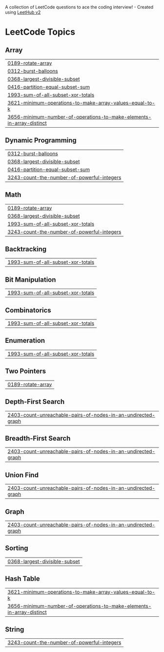 A collection of LeetCode questions to ace the coding interview! - Created using [LeetHub v2](https://github.com/arunbhardwaj/LeetHub-2.0)
<!---LeetCode Topics Start-->
# LeetCode Topics
## Array
|  |
| ------- |
| [0189-rotate-array](https://github.com/KanishkRAJ29/Leetcode/tree/master/0189-rotate-array) |
| [0312-burst-balloons](https://github.com/KanishkRAJ29/Leetcode/tree/master/0312-burst-balloons) |
| [0368-largest-divisible-subset](https://github.com/KanishkRAJ29/Leetcode/tree/master/0368-largest-divisible-subset) |
| [0416-partition-equal-subset-sum](https://github.com/KanishkRAJ29/Leetcode/tree/master/0416-partition-equal-subset-sum) |
| [1993-sum-of-all-subset-xor-totals](https://github.com/KanishkRAJ29/Leetcode/tree/master/1993-sum-of-all-subset-xor-totals) |
| [3621-minimum-operations-to-make-array-values-equal-to-k](https://github.com/KanishkRAJ29/Leetcode/tree/master/3621-minimum-operations-to-make-array-values-equal-to-k) |
| [3656-minimum-number-of-operations-to-make-elements-in-array-distinct](https://github.com/KanishkRAJ29/Leetcode/tree/master/3656-minimum-number-of-operations-to-make-elements-in-array-distinct) |
## Dynamic Programming
|  |
| ------- |
| [0312-burst-balloons](https://github.com/KanishkRAJ29/Leetcode/tree/master/0312-burst-balloons) |
| [0368-largest-divisible-subset](https://github.com/KanishkRAJ29/Leetcode/tree/master/0368-largest-divisible-subset) |
| [0416-partition-equal-subset-sum](https://github.com/KanishkRAJ29/Leetcode/tree/master/0416-partition-equal-subset-sum) |
| [3243-count-the-number-of-powerful-integers](https://github.com/KanishkRAJ29/Leetcode/tree/master/3243-count-the-number-of-powerful-integers) |
## Math
|  |
| ------- |
| [0189-rotate-array](https://github.com/KanishkRAJ29/Leetcode/tree/master/0189-rotate-array) |
| [0368-largest-divisible-subset](https://github.com/KanishkRAJ29/Leetcode/tree/master/0368-largest-divisible-subset) |
| [1993-sum-of-all-subset-xor-totals](https://github.com/KanishkRAJ29/Leetcode/tree/master/1993-sum-of-all-subset-xor-totals) |
| [3243-count-the-number-of-powerful-integers](https://github.com/KanishkRAJ29/Leetcode/tree/master/3243-count-the-number-of-powerful-integers) |
## Backtracking
|  |
| ------- |
| [1993-sum-of-all-subset-xor-totals](https://github.com/KanishkRAJ29/Leetcode/tree/master/1993-sum-of-all-subset-xor-totals) |
## Bit Manipulation
|  |
| ------- |
| [1993-sum-of-all-subset-xor-totals](https://github.com/KanishkRAJ29/Leetcode/tree/master/1993-sum-of-all-subset-xor-totals) |
## Combinatorics
|  |
| ------- |
| [1993-sum-of-all-subset-xor-totals](https://github.com/KanishkRAJ29/Leetcode/tree/master/1993-sum-of-all-subset-xor-totals) |
## Enumeration
|  |
| ------- |
| [1993-sum-of-all-subset-xor-totals](https://github.com/KanishkRAJ29/Leetcode/tree/master/1993-sum-of-all-subset-xor-totals) |
## Two Pointers
|  |
| ------- |
| [0189-rotate-array](https://github.com/KanishkRAJ29/Leetcode/tree/master/0189-rotate-array) |
## Depth-First Search
|  |
| ------- |
| [2403-count-unreachable-pairs-of-nodes-in-an-undirected-graph](https://github.com/KanishkRAJ29/Leetcode/tree/master/2403-count-unreachable-pairs-of-nodes-in-an-undirected-graph) |
## Breadth-First Search
|  |
| ------- |
| [2403-count-unreachable-pairs-of-nodes-in-an-undirected-graph](https://github.com/KanishkRAJ29/Leetcode/tree/master/2403-count-unreachable-pairs-of-nodes-in-an-undirected-graph) |
## Union Find
|  |
| ------- |
| [2403-count-unreachable-pairs-of-nodes-in-an-undirected-graph](https://github.com/KanishkRAJ29/Leetcode/tree/master/2403-count-unreachable-pairs-of-nodes-in-an-undirected-graph) |
## Graph
|  |
| ------- |
| [2403-count-unreachable-pairs-of-nodes-in-an-undirected-graph](https://github.com/KanishkRAJ29/Leetcode/tree/master/2403-count-unreachable-pairs-of-nodes-in-an-undirected-graph) |
## Sorting
|  |
| ------- |
| [0368-largest-divisible-subset](https://github.com/KanishkRAJ29/Leetcode/tree/master/0368-largest-divisible-subset) |
## Hash Table
|  |
| ------- |
| [3621-minimum-operations-to-make-array-values-equal-to-k](https://github.com/KanishkRAJ29/Leetcode/tree/master/3621-minimum-operations-to-make-array-values-equal-to-k) |
| [3656-minimum-number-of-operations-to-make-elements-in-array-distinct](https://github.com/KanishkRAJ29/Leetcode/tree/master/3656-minimum-number-of-operations-to-make-elements-in-array-distinct) |
## String
|  |
| ------- |
| [3243-count-the-number-of-powerful-integers](https://github.com/KanishkRAJ29/Leetcode/tree/master/3243-count-the-number-of-powerful-integers) |
<!---LeetCode Topics End-->